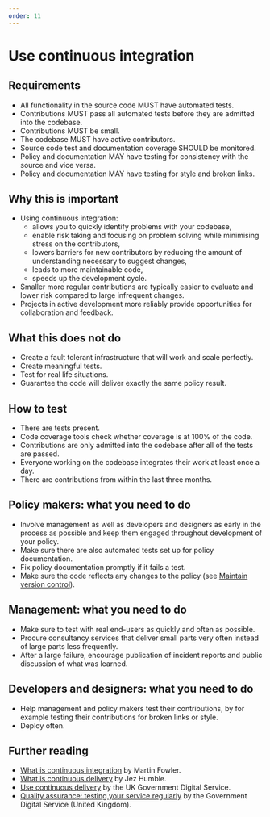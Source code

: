 ```yaml
---
order: 11
---
```


# Use continuous integration

## Requirements

* All functionality in the source code MUST have automated tests.
* Contributions MUST pass all automated tests before they are admitted into the codebase.
* Contributions MUST be small.
* The codebase MUST have active contributors.
* Source code test and documentation coverage SHOULD be monitored.
* Policy and documentation MAY have testing for consistency with the source and vice versa.
* Policy and documentation MAY have testing for style and broken links.

## Why this is important

* Using continuous integration:
  * allows you to quickly identify problems with your codebase,
  * enable risk taking and focusing on problem solving while minimising stress on the contributors,
  * lowers barriers for new contributors by reducing the amount of understanding necessary to suggest changes,
  * leads to more maintainable code,
  * speeds up the development cycle.
* Smaller more regular contributions are typically easier to evaluate and lower risk compared to large infrequent changes.
* Projects in active development more reliably provide opportunities for collaboration and feedback.

## What this does not do

* Create a fault tolerant infrastructure that will work and scale perfectly.
* Create meaningful tests.
* Test for real life situations.
* Guarantee the code will deliver exactly the same policy result.

## How to test

* There are tests present.
* Code coverage tools check whether coverage is at 100% of the code.
* Contributions are only admitted into the codebase after all of the tests are passed.
* Everyone working on the codebase integrates their work at least once a day.
* There are contributions from within the last three months.

## Policy makers: what you need to do

* Involve management as well as developers and designers as early in the process as possible and keep them engaged throughout development of your policy.
* Make sure there are also automated tests set up for policy documentation.
* Fix policy documentation promptly if it fails a test.
* Make sure the code reflects any changes to the policy (see [Maintain version control](version-control-and-history.md)).

## Management: what you need to do

* Make sure to test with real end-users as quickly and often as possible.
* Procure consultancy services that deliver small parts very often instead of large parts less frequently.
* After a large failure, encourage publication of incident reports and public discussion of what was learned.

## Developers and designers: what you need to do

* Help management and policy makers test their contributions, by for example testing their contributions for broken links or style.
* Deploy often.

## Further reading

* [What is continuous integration](https://www.martinfowler.com/articles/continuousIntegration.html) by Martin Fowler.
* [What is continuous delivery](https://www.continuousdelivery.com/) by Jez Humble.
* [Use continuous delivery](https://gds-way.cloudapps.digital/standards/continuous-delivery.html) by the UK Government Digital Service.
* [Quality assurance: testing your service regularly](https://www.gov.uk/service-manual/technology/quality-assurance-testing-your-service-regularly) by the Government Digital Service (United Kingdom).
